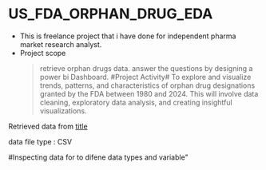 # **US_FDA_ORPHAN_DRUG_EDA**
- This is freelance project that i have done for independent pharma market research analyst.
- Project scope
  >retrieve orphan drugs data.
  >answer the questions by designing a power bi Dashboard.
#Project Activity#
To explore and visualize trends, patterns, and characteristics of orphan drug designations granted by the FDA between 1980 and 2024. This will involve data cleaning, exploratory data analysis, and creating insightful visualizations.

Retrieved data from [title](https://www.accessdata.fda.gov/scripts/opdlisting/oopd/)


data file type : CSV

#Inspecting data for to difene data types and variable"
